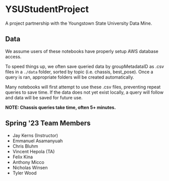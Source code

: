 # YSUStudentProject

A project partnership with the Youngstown State University Data Mine.

## Data

We assume users of these notebooks have properly setup AWS database access.

To speed things up, we often save queried data by groupMetadataID as .csv files in a ``./data`` folder, sorted by topic (i.e. chassis, best_pose). Once a query is ran, appropriate folders will be created automatically.

Many notebooks will first attempt to use these .csv files, preventing repeat queries to save time. If the data does not yet exist locally, a query will follow and data will be saved for future use.

__NOTE: Chassis queries take time, often 5+ minutes.__

## Spring '23 Team Members

- Jay Kerns (Instructor)
- Emmanuel Asamanyuah
- Chris Bluhm
- Vincent Hepola (TA)
- Felix Kina
- Anthony Micco
- Nicholas Winsen
- Tyler Wood
